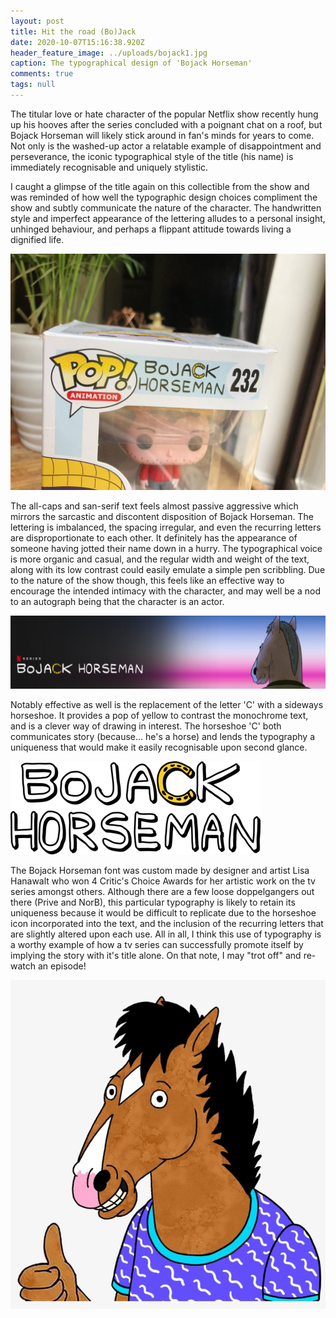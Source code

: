 ```yaml
---
layout: post
title: Hit the road (Bo)Jack
date: 2020-10-07T15:16:38.920Z
header_feature_image: ../uploads/bojack1.jpg
caption: The typographical design of 'Bojack Horseman'
comments: true
tags: null
---
```

The titular love or hate character of the popular Netflix show recently hung up his hooves after the series concluded with a poignant chat on a roof, but Bojack Horseman will likely stick around in fan's minds for years to come. Not only is the washed-up actor a relatable example of disappointment and perseverance, the iconic typographical style of the title (his name) is immediately recognisable and uniquely stylistic.

I caught a glimpse of the title again on this collectible from the show and was reminded of how well the typographic design choices compliment the show and subtly communicate the nature of the character. The handwritten style and imperfect appearance of the lettering alludes to a personal insight, unhinged behaviour, and perhaps a flippant attitude towards living a dignified life. 

![](../uploads/bojack1.jpg " A collectible figurine from the show showcasing the Bojack Horseman typography")

The all-caps and san-serif text feels almost passive aggressive which mirrors the sarcastic and discontent disposition of Bojack Horseman. The lettering is imbalanced, the spacing irregular, and even the recurring letters are disproportionate to each other. It definitely has the appearance of someone having jotted their name down in a hurry. The typographical voice is more organic and casual, and the regular width and weight of the text, along with its low contrast could easily emulate a simple pen scribbling. Due to the nature of the show though, this feels like an effective way to encourage the intended intimacy with the character, and may well be a nod to an autograph being that the character is an actor.

![Source: Netflix](../uploads/2020-10-07.png " Bojack's banner on Netflix designed by Lisa Hanawalt")

Notably effective as well is the replacement of the letter 'C' with a sideways horseshoe. It provides a pop of yellow to contrast the monochrome text, and is a clever way of drawing in interest. The horseshoe 'C' both communicates story (because… he's a horse) and lends the typography a uniqueness that would make it easily recognisable upon second glance. 

![Source: Netflix](../uploads/5bbbcf5c567e8.image.png " The logo generally appears black or white, but occasionally white with black outline ")

The Bojack Horseman font was custom made by designer and artist Lisa Hanawalt who won 4 Critic's Choice Awards for her artistic work on the tv series amongst others. Although there are a few loose doppelgangers out there (Prive and NorB), this particular typography is likely to retain its uniqueness because it would be difficult to replicate due to the horseshoe icon incorporated into the text, and the inclusion of the recurring letters that are slightly altered upon each use. All in all, I think this use of typography is a worthy example of how a tv series can successfully promote itself by implying the story with it's title alone. On that note, I may "trot off" and re-watch an episode!

![Source: IMDB](../uploads/bojackthumbsup.png " Keep word watching!")